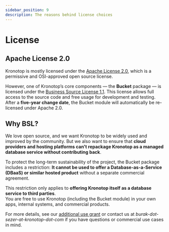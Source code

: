 ```yaml
---
sidebar_position: 9
description: The reasons behind license choices
---
```


# License

## Apache License 2.0

Kronotop is mostly licensed under the [Apache License 2.0](https://www.apache.org/licenses/LICENSE-2.0), which is a permissive and OSI-approved open source license.

However, one of Kronotop’s core components — the **Bucket** package — is licensed under the [Business Source License 1.1](kronotop/src/main/java/com/kronotop/bucket/LICENSE.txt).
This license allows full access to the source code and free usage for development and testing. After a **five-year change date**, 
the Bucket module will automatically be re-licensed under Apache 2.0.

## Why BSL?

We love open source, and we want Kronotop to be widely used and improved by the community. But we also want to ensure 
that **cloud providers and hosting platforms can't repackage Kronotop as a managed database service without contributing back**.

To protect the long-term sustainability of the project, the Bucket package includes a restriction: **It cannot be used to offer a 
Database-as-a-Service (DBaaS) or similar hosted product** without a separate commercial agreement.

This restriction only applies to **offering Kronotop itself as a database service to third parties**.  
You are free to use Kronotop (including the Bucket module) in your own apps, internal systems, and commercial products.

For more details, see our [additional use grant](kronotop/src/main/java/com/kronotop/bucket/LICENSE.txt) or contact us at
*burak-dot-sezer-at-kronotop-dot-com* if you have questions or commercial use cases in mind.